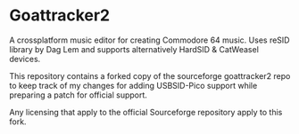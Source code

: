 # Goattracker2
A crossplatform music editor for creating Commodore 64 music. Uses reSID library by Dag Lem and supports alternatively HardSID & CatWeasel devices.  

This repository contains a forked copy of the sourceforge goattracker2 repo to keep track of my changes for adding USBSID-Pico support while preparing a patch for official support.

Any licensing that apply to the official Sourceforge repository apply to this fork.

